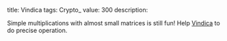 title: Vindica
tags: Crypto_
value: 300
description: <p>Simple multiplications with almost small matrices is still fun! Help <a href="/tasks/vindica_c94cd584ad1a00c4ce5cb540ab087dc472dddb4a.txz">Vindica</a> to do precise operation.</p>
